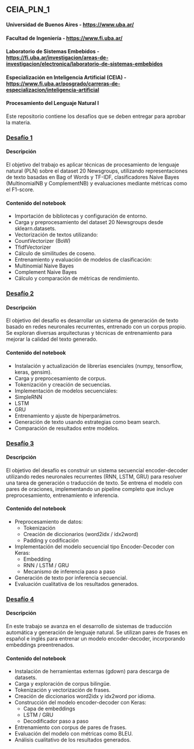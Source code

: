 ## CEIA_PLN_1
#### Universidad de Buenos Aires - https://www.uba.ar/
#### Facultad de Ingeniería - https://www.fi.uba.ar/
#### Laboratorio de Sistemas Embebidos - https://fi.uba.ar/investigacion/areas-de-investigacion/electronica/laboratorio-de-sistemas-embebidos 
#### Especialización en Inteligencia Artificial (CEIA) - https://www.fi.uba.ar/posgrado/carreras-de-especializacion/inteligencia-artificial
#### Procesamiento del Lenguaje Natural I

Este repositorio contiene los desafíos que se deben entregar para aprobar la materia.

### **[Desafío 1](https://github.com/diegomartinmendez/CEIA_PLN_1/blob/main/Desafio_1_Diego_Mendez.ipynb)**

#### Descripción
El objetivo del trabajo es aplicar técnicas de procesamiento de lenguaje natural (PLN) sobre el dataset 20 Newsgroups, utilizando representaciones de texto basadas en Bag of Words y TF-IDF, clasificadores Naive Bayes (MultinomialNB y ComplementNB) y evaluaciones mediante métricas como el F1-score.

#### Contenido del notebook
- Importación de bibliotecas y configuración de entorno.
- Carga y preprocesamiento del dataset 20 Newsgroups desde sklearn.datasets.
- Vectorización de textos utilizando:
- CountVectorizer (BoW)
- TfidfVectorizer
- Cálculo de similitudes de coseno.
- Entrenamiento y evaluación de modelos de clasificación:
- Multinomial Naive Bayes
- Complement Naive Bayes
- Cálculo y comparación de métricas de rendimiento.

### **[Desafío 2](https://github.com/diegomartinmendez/CEIA_PLN_1/blob/main/Desafio_2_Diego_Mendez.ipynb)**

#### Descripción
El objetivo del desafío es desarrollar un sistema de generación de texto basado en redes neuronales recurrentes, entrenado con un corpus propio. Se exploran diversas arquitecturas y técnicas de entrenamiento para mejorar la calidad del texto generado.

#### Contenido del notebook
- Instalación y actualización de librerías esenciales (numpy, tensorflow, keras, gensim).
- Carga y preprocesamiento de corpus.
- Tokenización y creación de secuencias.
- Implementación de modelos secuenciales:
- SimpleRNN
- LSTM
- GRU
- Entrenamiento y ajuste de hiperparámetros.
- Generación de texto usando estrategias como beam search.
- Comparación de resultados entre modelos.

### **[Desafío 3](https://github.com/diegomartinmendez/CEIA_PLN_1/blob/main/Desafio_3_Diego_Mendez.ipynb)**

#### Descripción
El objetivo del desafío es construir un sistema secuencial encoder-decoder utilizando redes neuronales recurrentes (RNN, LSTM, GRU) para resolver una tarea de generación o traducción de texto. Se entrena el modelo con pares de oraciones, implementando un pipeline completo que incluye preprocesamiento, entrenamiento e inferencia.

#### Contenido del notebook
- Preprocesamiento de datos:
  - Tokenización
  - Creación de diccionarios (word2idx / idx2word)
  - Padding y codificación
- Implementación del modelo secuencial tipo Encoder-Decoder con Keras:
  - Embedding
  - RNN / LSTM / GRU
  - Mecanismo de inferencia paso a paso
- Generación de texto por inferencia secuencial.
- Evaluación cualitativa de los resultados generados.

### **[Desafío 4](https://github.com/diegomartinmendez/CEIA_PLN_1/blob/main/Desafio_4_Diego_Mendez.ipynb)**

#### Descripción
En este trabajo se avanza en el desarrollo de sistemas de traducción automática y generación de lenguaje natural. Se utilizan pares de frases en español e inglés para entrenar un modelo encoder-decoder, incorporando embeddings preentrenados.

#### Contenido del notebook
- Instalación de herramientas externas (gdown) para descarga de datasets.
- Carga y exploración de corpus bilingüe.
- Tokenización y vectorización de frases.
- Creación de diccionarios word2idx y idx2word por idioma.
- Construcción del modelo encoder-decoder con Keras:
  - Capa de embeddings
  - LSTM / GRU
  - Decodificador paso a paso
- Entrenamiento con corpus de pares de frases.
- Evaluación del modelo con métricas como BLEU.
- Análisis cualitativo de los resultados generados.
